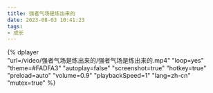 ```yaml
---
title: 强者气场是练出来的
date: 2023-08-03 10:41:23
tags:
- 成长
---
```


{%
    dplayer     
    "url=/video/强者气场是练出来的/强者气场是练出来的.mp4"
    "loop=yes"
    "theme=#FADFA3"
    "autoplay=false"
    "screenshot=true"
    "hotkey=true"
    "preload=auto"
    "volume=0.9"
    "playbackSpeed=1"
    "lang=zh-cn"
    "mutex=true"
%}
